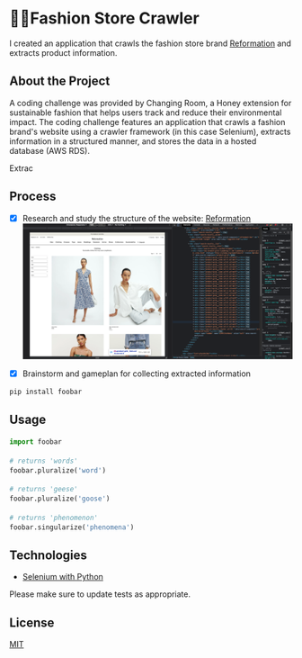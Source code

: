 # 👘👗Fashion Store Crawler

I created an application that crawls the fashion store brand [Reformation](https://reformation.com/) and extracts product information. 

## About the Project

A coding challenge was provided by Changing Room, a Honey extension for sustainable fashion that helps users track and reduce their environmental impact. The coding challenge features an application that crawls a fashion brand's website using a crawler framework (in this case Selenium), extracts information in a structured manner, and stores the data in a hosted database (AWS RDS).

Extrac

## Process
* [x] Research and study the structure of the website: [Reformation](https://reformation.com/)
![alt text](https://github.com/fjt7/fashion-store-crawler/blob/main/Reformation%20Website%20Structure.png)
* [x] Brainstorm and gameplan for collecting extracted information


```bash
pip install foobar
```

## Usage

```python
import foobar

# returns 'words'
foobar.pluralize('word')

# returns 'geese'
foobar.pluralize('goose')

# returns 'phenomenon'
foobar.singularize('phenomena')
```

## Technologies
* [Selenium with Python](https://selenium-python.readthedocs.io/ "Selenium with Python Docs")

Please make sure to update tests as appropriate.

## License
[MIT](https://choosealicense.com/licenses/mit/)
